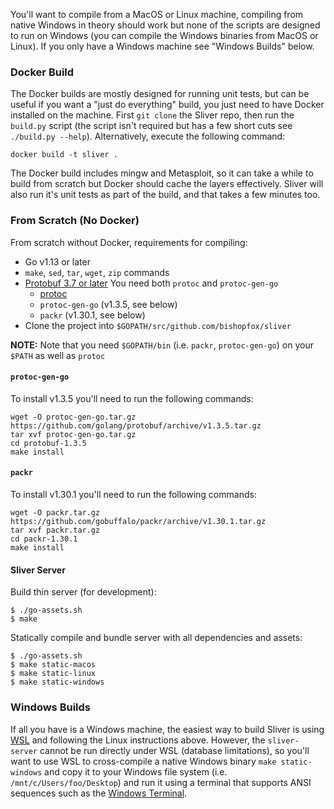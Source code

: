 You'll want to compile from a MacOS or Linux machine, compiling from native Windows in theory should work but none of the scripts are designed to run on Windows (you can compile the Windows binaries from MacOS or Linux). If you only have a Windows machine see "Windows Builds" below.


### Docker Build

The Docker builds are mostly designed for running unit tests, but can be useful if you want a "just do everything" build, you just need to have Docker installed on the machine. First `git clone` the Sliver repo, then run the `build.py` script (the script isn't required but has a few short cuts see `./build.py --help`). Alternatively, execute the following command: 

```
docker build -t sliver .
```

The Docker build includes mingw and Metasploit, so it can take a while to build from scratch but Docker should cache the layers effectively. Sliver will also run it's unit tests as part of the build, and that takes a few minutes too.

### From Scratch (No Docker)

From scratch without Docker, requirements for compiling:

* Go v1.13 or later
* `make`, `sed`, `tar`, `wget`, `zip` commands
* [Protobuf 3.7 or later](https://github.com/golang/protobuf) You need both `protoc` and `protoc-gen-go`
  * [protoc](https://github.com/protocolbuffers/protobuf/releases)
  * `protoc-gen-go` (v1.3.5, see below)
  * `packr` (v1.30.1, see below)
* Clone the project into `$GOPATH/src/github.com/bishopfox/sliver`

__NOTE:__ Note that you need `$GOPATH/bin` (i.e. `packr`, `protoc-gen-go`) on your `$PATH` as well as `protoc`

#### `protoc-gen-go`

To install v1.3.5 you'll need to run the following commands:

```
wget -O protoc-gen-go.tar.gz https://github.com/golang/protobuf/archive/v1.3.5.tar.gz
tar xvf protoc-gen-go.tar.gz
cd protobuf-1.3.5
make install
```

#### `packr`

To install v1.30.1 you'll need to run the following commands:

```
wget -O packr.tar.gz https://github.com/gobuffalo/packr/archive/v1.30.1.tar.gz
tar xvf packr.tar.gz
cd packr-1.30.1
make install
```

#### Sliver Server

Build thin server (for development):

```
$ ./go-assets.sh
$ make
```

Statically compile and bundle server with all dependencies and assets:

```
$ ./go-assets.sh
$ make static-macos
$ make static-linux
$ make static-windows
```

### Windows Builds

If all you have is a Windows machine, the easiest way to build Sliver is using [WSL](https://docs.microsoft.com/en-us/windows/wsl/install-win10) and following the Linux instructions above. However, the `sliver-server` cannot be run directly under WSL (database limitations), so you'll want to use WSL to cross-compile a native Windows binary `make static-windows` and copy it to your Windows file system (i.e. `/mnt/c/Users/foo/Desktop`) and run it using a terminal that supports ANSI sequences such as the [Windows Terminal](https://github.com/microsoft/terminal).